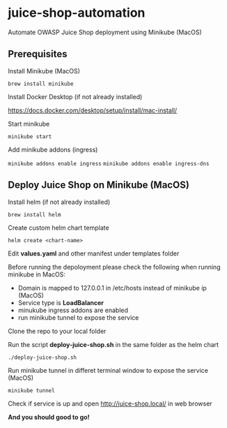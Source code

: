 # juice-shop-automation
Automate OWASP Juice Shop deployment using Minikube (MacOS)

## Prerequisites

Install Minikube (MacOS)

`brew install minikube`

Install Docker Desktop (if not already installed)

https://docs.docker.com/desktop/setup/install/mac-install/

Start minikube

`minikube start`

Add minikube addons (ingress)

`minikube addons enable ingress`
`minikube addons enable ingress-dns`


## Deploy Juice Shop on Minikube (MacOS)

Install helm (if not already installed)

`brew install helm`

Create custom helm chart template

`helm create <chart-name>`

Edit **values.yaml** and other manifest under templates folder

Before running the depoloyment please check the following when running minikube in MacOS:
  - Domain is mapped to 127.0.0.1 in /etc/hosts instead of minikube ip (MacOS)
  - Service type is **LoadBalancer**
  - minukube ingress addons are enabled
  - run minikube tunnel to expose the service  

Clone the repo to your local folder

Run the script **deploy-juice-shop.sh** in the same folder as the helm chart

`./deploy-juice-shop.sh`

Run minikube tunnel in differet terminal window to expose the service (MacOS)

`minikube tunnel`

Check if service is up and open http://juice-shop.local/ in web browser

**And you should good to go!**
